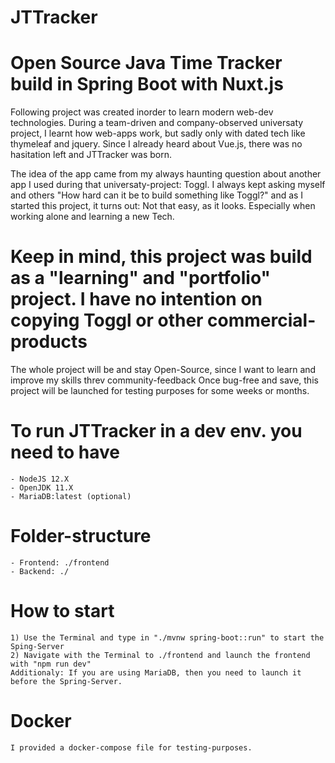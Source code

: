 # JTTracker
# Open Source Java Time Tracker build in Spring Boot with Nuxt.js

Following project was created inorder to learn modern web-dev technologies. 
During a team-driven and company-observed universaty project, I learnt how web-apps work, but sadly only with dated tech like thymeleaf and jquery. Since I already heard about Vue.js, there was no hasitation left and JTTracker was born. 

The idea of the app came from my always haunting question about another app I used during that universaty-project: Toggl. 
I always kept asking myself and others "How hard can it be to build something like Toggl?" and as I started this project, it turns out:  Not that easy, as it looks. Especially when working alone and learning a new Tech.  
# Keep in mind, this project was build as a "learning" and "portfolio" project. I have no intention on copying Toggl or other commercial-products

The whole project will be and stay Open-Source, since I want to learn and improve my skills threv community-feedback
Once bug-free and save, this project will be launched for testing purposes for some weeks or months. 

# To run JTTracker in a dev env. you need to have
    - NodeJS 12.X
    - OpenJDK 11.X
    - MariaDB:latest (optional)
# Folder-structure
    - Frontend: ./frontend
    - Backend: ./
# How to start
    1) Use the Terminal and type in "./mvnw spring-boot::run" to start the Sping-Server
    2) Navigate with the Terminal to ./frontend and launch the frontend with "npm run dev"
    Additionaly: If you are using MariaDB, then you need to launch it before the Spring-Server. 
    
# Docker
    I provided a docker-compose file for testing-purposes.
    

